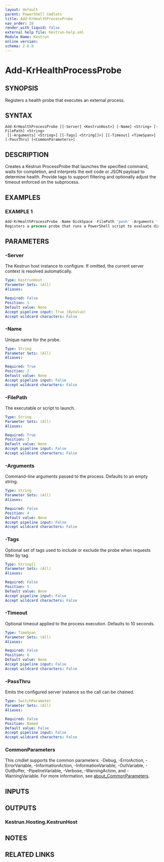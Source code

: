 ```yaml
---
layout: default
parent: PowerShell Cmdlets
title: Add-KrHealthProcessProbe
nav_order: 28
render_with_liquid: false
external help file: Kestrun-help.xml
Module Name: Kestrun
online version:
schema: 2.0.0
---
```


# Add-KrHealthProcessProbe

## SYNOPSIS
Registers a health probe that executes an external process.

## SYNTAX

```
Add-KrHealthProcessProbe [[-Server] <KestrunHost>] [-Name] <String> [-FilePath] <String>
 [[-Arguments] <String>] [[-Tags] <String[]>] [[-Timeout] <TimeSpan>] [-PassThru] [<CommonParameters>]
```

## DESCRIPTION
Creates a Kestrun ProcessProbe that launches the specified command, waits for completion, and
interprets the exit code or JSON payload to determine health.
Provide tags to support filtering
and optionally adjust the timeout enforced on the subprocess.

## EXAMPLES

### EXAMPLE 1
```powershell
Add-KrHealthProcessProbe -Name DiskSpace -FilePath 'pwsh' -Arguments '-File ./Scripts/Check-Disk.ps1' -Tags 'infra'
Registers a process probe that runs a PowerShell script to evaluate disk capacity.
```

## PARAMETERS

### -Server
The Kestrun host instance to configure.
If omitted, the current server context is resolved automatically.

```yaml
Type: KestrunHost
Parameter Sets: (All)
Aliases:

Required: False
Position: 1
Default value: None
Accept pipeline input: True (ByValue)
Accept wildcard characters: False
```

### -Name
Unique name for the probe.

```yaml
Type: String
Parameter Sets: (All)
Aliases:

Required: True
Position: 2
Default value: None
Accept pipeline input: False
Accept wildcard characters: False
```

### -FilePath
The executable or script to launch.

```yaml
Type: String
Parameter Sets: (All)
Aliases:

Required: True
Position: 3
Default value: None
Accept pipeline input: False
Accept wildcard characters: False
```

### -Arguments
Command-line arguments passed to the process.
Defaults to an empty string.

```yaml
Type: String
Parameter Sets: (All)
Aliases:

Required: False
Position: 4
Default value: None
Accept pipeline input: False
Accept wildcard characters: False
```

### -Tags
Optional set of tags used to include or exclude the probe when requests filter by tag.

```yaml
Type: String[]
Parameter Sets: (All)
Aliases:

Required: False
Position: 5
Default value: None
Accept pipeline input: False
Accept wildcard characters: False
```

### -Timeout
Optional timeout applied to the process execution.
Defaults to 10 seconds.

```yaml
Type: TimeSpan
Parameter Sets: (All)
Aliases:

Required: False
Position: 6
Default value: None
Accept pipeline input: False
Accept wildcard characters: False
```

### -PassThru
Emits the configured server instance so the call can be chained.

```yaml
Type: SwitchParameter
Parameter Sets: (All)
Aliases:

Required: False
Position: Named
Default value: False
Accept pipeline input: False
Accept wildcard characters: False
```

### CommonParameters
This cmdlet supports the common parameters: -Debug, -ErrorAction, -ErrorVariable, -InformationAction, -InformationVariable, -OutVariable, -OutBuffer, -PipelineVariable, -Verbose, -WarningAction, and -WarningVariable. For more information, see [about_CommonParameters](http://go.microsoft.com/fwlink/?LinkID=113216).

## INPUTS

## OUTPUTS

### Kestrun.Hosting.KestrunHost
## NOTES

## RELATED LINKS
